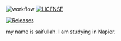 
![workflow](https://github.com/<UserName>/<RepositoryName>/actions/workflows/main.yml/badge.svg)
[![LICENSE](https://img.shields.io/github/license/MdSaifullah80/sem.svg?style=flat-square)](https://github.com/<github-username>/sem/blob/master/LICENSE)

[![Releases](https://img.shields.io/github/release/MdSaifullah80/sem/all.svg?style=flat-square)](https://github.com/<github-username>/sem/releases)

my name is saifullah. I am studying in Napier.